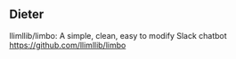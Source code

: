 

## Dieter
llimllib/limbo: A simple, clean, easy to modify Slack chatbot https://github.com/llimllib/limbo
